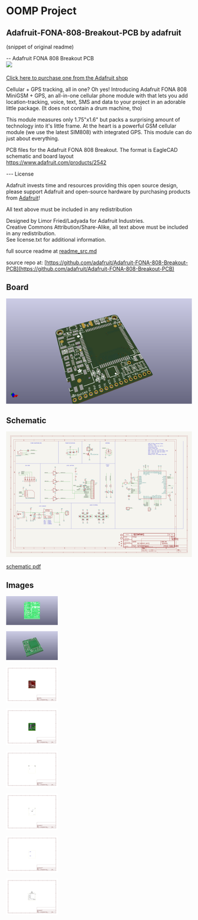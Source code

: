 # OOMP Project  
## Adafruit-FONA-808-Breakout-PCB  by adafruit  
  
(snippet of original readme)  
  
-- Adafruit FONA 808 Breakout PCB  
<a href="http://www.adafruit.com/products/2542"><img src="assets/image.jpg?raw=true" width="500px"><br/>  
Click here to purchase one from the Adafruit shop</a>  
  
Cellular + GPS tracking, all in one? Oh yes! Introducing Adafruit FONA 808 MiniGSM + GPS, an all-in-one cellular phone module with that lets you add location-tracking, voice, text, SMS and data to your project in an adorable little package. (It does not contain a drum machine, tho)  
  
This module measures only 1.75"x1.6" but packs a surprising amount of technology into it's little frame. At the heart is a powerful GSM cellular module (we use the latest SIM808) with integrated GPS. This module can do just about everything.  
  
PCB files for the Adafruit FONA 808 Breakout. The format is EagleCAD schematic and board layout  
 https://www.adafruit.com/products/2542   
  
--- License  
  
Adafruit invests time and resources providing this open source design, please support Adafruit and open-source hardware by purchasing products from [Adafruit](https://www.adafruit.com)!  
  
All text above must be included in any redistribution  
  
Designed by Limor Fried/Ladyada for Adafruit Industries.  
Creative Commons Attribution/Share-Alike, all text above must be included in any redistribution.   
See license.txt for additional information.  
  
  full source readme at [readme_src.md](readme_src.md)  
  
source repo at: [https://github.com/adafruit/Adafruit-FONA-808-Breakout-PCB](https://github.com/adafruit/Adafruit-FONA-808-Breakout-PCB)  
## Board  
  
[![working_3d.png](working_3d_600.png)](working_3d.png)  
## Schematic  
  
[![working_schematic.png](working_schematic_600.png)](working_schematic.png)  
  
[schematic pdf](working_schematic.pdf)  
## Images  
  
[![working_3D_bottom.png](working_3D_bottom_140.png)](working_3D_bottom.png)  
  
[![working_3D_top.png](working_3D_top_140.png)](working_3D_top.png)  
  
[![working_assembly_page_01.png](working_assembly_page_01_140.png)](working_assembly_page_01.png)  
  
[![working_assembly_page_02.png](working_assembly_page_02_140.png)](working_assembly_page_02.png)  
  
[![working_assembly_page_03.png](working_assembly_page_03_140.png)](working_assembly_page_03.png)  
  
[![working_assembly_page_04.png](working_assembly_page_04_140.png)](working_assembly_page_04.png)  
  
[![working_assembly_page_05.png](working_assembly_page_05_140.png)](working_assembly_page_05.png)  
  
[![working_assembly_page_06.png](working_assembly_page_06_140.png)](working_assembly_page_06.png)  
